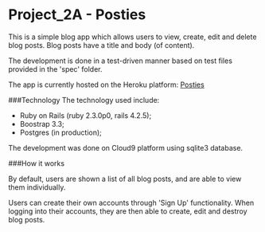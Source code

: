 # Project_2A - Posties

This is a simple blog app which allows users to view, create, edit and delete blog posts. Blog posts have a title and body (of content). 

The development is done in a test-driven manner based on test files provided in the 'spec' folder.

The app is currently hosted on the Heroku platform: [Posties](https://intense-river-14194.herokuapp.com/)

###Technology
The technology used include:

- Ruby on Rails (ruby 2.3.0p0, rails 4.2.5);
- Boostrap 3.3;
- Postgres (in production);

The development was done on Cloud9 platform using sqlite3 database. 


###How it works

By default, users are shown a list of all blog posts, and are able to view them individually.

Users can create their own accounts through 'Sign Up' functionality. When logging into their accounts, they are then able to create, edit and destroy blog posts. 


